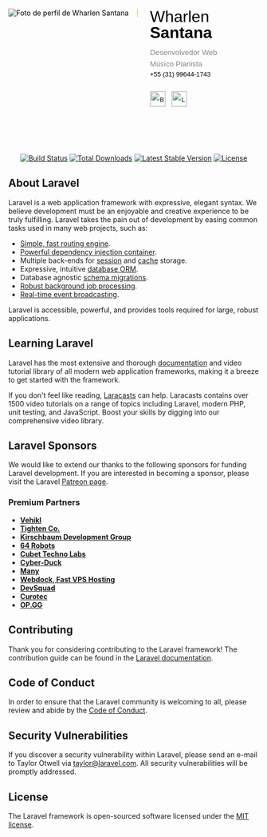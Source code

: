 <div style="width:100%;min-height:217px;padding:20px 0;padding-bottom:60px;color:#000">
	<span>
		<span style="display:inline-block;padding-right:18px;margin-right:20px;margin-bottom:30px;vertical-align:top;border-right:1px solid #fbb03b">		
			<img src="https://i.ibb.co/vjqtqgP/PERFIL.png" alt="Foto de perfil de Wharlen Santana">
			<br>
		</span>

<span style="display:inline-block;max-width:200px;margin-right:0;font-family:Calibri,Lucida Grande,Arial,sans-serif;font-size:13px;line-height:1.5">
		<h2 style="font-size:32px;margin:0;line-height:1;font-weight:400">Wharlen <b>Santana</b></h2>

<span style="color:#888;font-size:15px">Desenvolvedor Web</span><br>
	<span style="color:#888;font-size:15px">Músico Pianista</span>
		<br>
		<a href="tel:+5531996441743" style="color:#000;text-decoration:none" target="_blank">+55&nbsp;(31)&nbsp;99644-1743&nbsp;</a>
		<br><br>
</span>
</span>
<span style="display:inline-block;vertical-align:bottom;padding-right:60px;vertical-align:top">	
		<a href="https://www.linkedin.com/in/wharlen-pimentel-santana-23a418a4/" title="LinkedIn" style="display:inline-block;border:1px solid #ddd;width:30px;height:30px;line-height:30px;text-align:center;margin-right:7px;margin-top:4px" target="_blank">
			<img src="https://i.ibb.co/tqqvy3S/icon-linkedin.png" alt="Behance" style="vertical-align:middle" width="30px"></a>
		<a href="https://github.com/wharlen" title="LinkedIn" style="display:inline-block;border:1px solid #ddd;width:30px;height:30px;line-height:30px;text-align:center;margin-right:7px;margin-top:4px" target="_blank">
			<img src="https://i.ibb.co/YQL2HSQ/icon-github.png" alt="LinkedIn" style="vertical-align:middle" width="30px"></a>
	</span>
	<span style="clear:both"></span>
</div>

<p align="center">
<a href="https://travis-ci.org/laravel/framework"><img src="https://travis-ci.org/laravel/framework.svg" alt="Build Status"></a>
<a href="https://packagist.org/packages/laravel/framework"><img src="https://img.shields.io/packagist/dt/laravel/framework" alt="Total Downloads"></a>
<a href="https://packagist.org/packages/laravel/framework"><img src="https://img.shields.io/packagist/v/laravel/framework" alt="Latest Stable Version"></a>
<a href="https://packagist.org/packages/laravel/framework"><img src="https://img.shields.io/packagist/l/laravel/framework" alt="License"></a>
</p>

## About Laravel

Laravel is a web application framework with expressive, elegant syntax. We believe development must be an enjoyable and creative experience to be truly fulfilling. Laravel takes the pain out of development by easing common tasks used in many web projects, such as:

- [Simple, fast routing engine](https://laravel.com/docs/routing).
- [Powerful dependency injection container](https://laravel.com/docs/container).
- Multiple back-ends for [session](https://laravel.com/docs/session) and [cache](https://laravel.com/docs/cache) storage.
- Expressive, intuitive [database ORM](https://laravel.com/docs/eloquent).
- Database agnostic [schema migrations](https://laravel.com/docs/migrations).
- [Robust background job processing](https://laravel.com/docs/queues).
- [Real-time event broadcasting](https://laravel.com/docs/broadcasting).

Laravel is accessible, powerful, and provides tools required for large, robust applications.

## Learning Laravel

Laravel has the most extensive and thorough [documentation](https://laravel.com/docs) and video tutorial library of all modern web application frameworks, making it a breeze to get started with the framework.

If you don't feel like reading, [Laracasts](https://laracasts.com) can help. Laracasts contains over 1500 video tutorials on a range of topics including Laravel, modern PHP, unit testing, and JavaScript. Boost your skills by digging into our comprehensive video library.

## Laravel Sponsors

We would like to extend our thanks to the following sponsors for funding Laravel development. If you are interested in becoming a sponsor, please visit the Laravel [Patreon page](https://patreon.com/taylorotwell).

### Premium Partners

- **[Vehikl](https://vehikl.com/)**
- **[Tighten Co.](https://tighten.co)**
- **[Kirschbaum Development Group](https://kirschbaumdevelopment.com)**
- **[64 Robots](https://64robots.com)**
- **[Cubet Techno Labs](https://cubettech.com)**
- **[Cyber-Duck](https://cyber-duck.co.uk)**
- **[Many](https://www.many.co.uk)**
- **[Webdock, Fast VPS Hosting](https://www.webdock.io/en)**
- **[DevSquad](https://devsquad.com)**
- **[Curotec](https://www.curotec.com/)**
- **[OP.GG](https://op.gg)**

## Contributing

Thank you for considering contributing to the Laravel framework! The contribution guide can be found in the [Laravel documentation](https://laravel.com/docs/contributions).

## Code of Conduct

In order to ensure that the Laravel community is welcoming to all, please review and abide by the [Code of Conduct](https://laravel.com/docs/contributions#code-of-conduct).

## Security Vulnerabilities

If you discover a security vulnerability within Laravel, please send an e-mail to Taylor Otwell via [taylor@laravel.com](mailto:taylor@laravel.com). All security vulnerabilities will be promptly addressed.

## License

The Laravel framework is open-sourced software licensed under the [MIT license](https://opensource.org/licenses/MIT).
